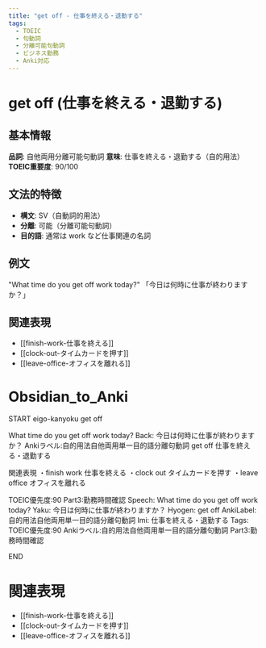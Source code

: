 ```yaml
---
title: "get off - 仕事を終える・退勤する"
tags:
  - TOEIC
  - 句動詞
  - 分離可能句動詞
  - ビジネス勤務
  - Anki対応
---
```


# get off (仕事を終える・退勤する)

## 基本情報
**品詞**: 自他両用分離可能句動詞
**意味**: 仕事を終える・退勤する（自的用法）
**TOEIC重要度**: 90/100

## 文法的特徴
- **構文**: SV（自動詞的用法）
- **分離**: 可能（分離可能句動詞）
- **目的語**: 通常は work など仕事関連の名詞

## 例文
"What time do you get off work today?"
「今日は何時に仕事が終わりますか？」

## 関連表現
- [[finish-work-仕事を終える]]
- [[clock-out-タイムカードを押す]]
- [[leave-office-オフィスを離れる]]

# Obsidian_to_Anki
START
eigo-kanyoku
get off

What time do you get off work today?
Back: 
今日は何時に仕事が終わりますか？
Ankiラベル:自的用法自他両用単一目的語分離句動詞
get off
仕事を終える・退勤する

関連表現
・finish work 仕事を終える
・clock out タイムカードを押す
・leave office オフィスを離れる

TOEIC優先度:90
Part3:勤務時間確認
Speech: What time do you get off work today?
Yaku: 今日は何時に仕事が終わりますか？
Hyogen: get off
AnkiLabel: 自的用法自他両用単一目的語分離句動詞
Imi: 仕事を終える・退勤する
Tags: TOEIC優先度:90 Ankiラベル:自的用法自他両用単一目的語分離句動詞 Part3:勤務時間確認
<!--ID: 1752942088193-->
END

# 関連表現
- [[finish-work-仕事を終える]]
- [[clock-out-タイムカードを押す]]
- [[leave-office-オフィスを離れる]] 